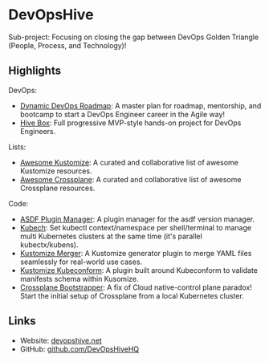 # DevOpsHive

Sub-project: Focusing on closing the gap between DevOps Golden Triangle (People, Process, and Technology)!

## Highlights

DevOps:
- [Dynamic DevOps Roadmap](https://github.com/DevOpsHiveHQ/dynamic-devops-roadmap): A master plan for roadmap, mentorship, and bootcamp to start a DevOps Engineer career in the Agile way!
- [Hive Box](https://github.com/DevOpsHiveHQ/dynamic-devops-roadmap/tree/main/projects/hivebox): Full progressive MVP-style hands-on project for DevOps Engineers.

Lists:
- [Awesome Kustomize](https://github.com/DevOpsHiveHQ/awesome-kustomize): A curated and collaborative list of awesome Kustomize resources.
- [Awesome Crossplane](https://github.com/DevOpsHiveHQ/awesome-crossplane): A curated and collaborative list of awesome Crossplane resources.

Code:
- [ASDF Plugin Manager](https://github.com/asdf-community/asdf-plugin-manager): A plugin manager for the asdf version manager.
- [Kubech](https://github.com/DevOpsHiveHQ/kubech): Set kubectl context/namespace per shell/terminal to manage multi Kubernetes clusters at the same time (it's parallel kubectx/kubens).
- [Kustomize Merger](https://github.com/DevOpsHiveHQ/kustomize-plugin-merger): A Kustomize generator plugin to merge YAML files seamlessly for real-world use cases.
- [Kustomize Kubeconform](https://github.com/DevOpsHiveHQ/kustomize-plugin-kubeconform): A plugin built around Kubeconform to validate manifests schema within Kusomize.
- [Crossplane Bootstrapper](https://github.com/DevOpsHiveHQ/crossplane-bootstrapper): A fix of Cloud native-control plane paradox! Start the initial setup of Crossplane from a local Kubernetes cluster.

## Links

- Website: [devopshive.net](https://devopshive.net/) 
- GitHub: [github.com/DevOpsHiveHQ](https://github.com/DevOpsHiveHQ)
